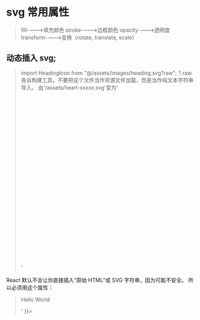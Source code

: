 # svg 常用属性

> fill---->填充颜色
> stroke---->边框颜色
> opacity---->透明度
> transform---->变换（rotate, translate, scale）

## 动态插入 svg;

> import HeadingIcon from "@/assets/images/heading.svg?raw";
> ?.raw
> 告诉构建工具，不要把这个文件当作资源文件加载，而是当作纯文本字符串导入。
> 由'/assets/heart-xxxxx.svg'变为'<svg viewBox="0 0 24 24"><path ... /></svg>'

React 默认不会让你直接插入“原始 HTML”或 SVG 字符串，因为可能不安全。
所以必须用这个属性：

> <div dangerouslySetInnerHTML={{ __html: HeadingIcon }}></div>
> <div dangerouslySetInnerHTML={{ __html: '<p>Hello World</p>' }}></div>
